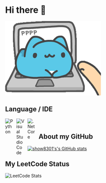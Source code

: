 # Hi there 👋

![capoo working](./capoo-bugcat.gif)  

## Language / IDE

<img align="left" alt="Python" width="26px" src="https://www.svgrepo.com/show/354238/python.svg" style="padding-right:10px;" />
<img align="left" alt="Visual Studio Code" width="26px" src="https://cdn.jsdelivr.net/gh/devicons/devicon/icons/vscode/vscode-original.svg" style="padding-right:10px;" />
<img align="left" alt=".Net Core" width="26px" src="https://upload.wikimedia.org/wikipedia/commons/e/ee/.NET_Core_Logo.svg" style="padding-right:10px;" />


<br />  

## About my GitHub

[![show8301's's GitHub stats](https://github-readme-stats.vercel.app/api?username=show8301&show_icons=true&theme=solarized-light&count_private=true)](https://github.com/show8301)  


## My LeetCode Status

![LeetCode Stats](https://leetcard.jacoblin.cool/b27873027?theme=forest&font=Source%20Sans%20Pro&ext=activity)  


<!--
**show8301/show8301** is a ✨ _special_ ✨ repository because its `README.md` (this file) appears on your GitHub profile.

Here are some ideas to get you started:

- 🔭 I’m currently working on ...
- 🌱 I’m currently learning ...
- 👯 I’m looking to collaborate on ...
- 🤔 I’m looking for help with ...
- 💬 Ask me about ...
- 📫 How to reach me: ...
- 😄 Pronouns: ...
- ⚡ Fun fact: ...
-->
